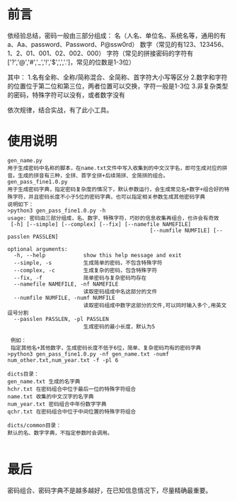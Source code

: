 # 前言

依经验总结，密码一般由三部分组成：
名（人名、单位名、系统名等，通用的有a、Aa、password、Password、P@ssw0rd）
数字（常见的有123、123456、1、2、01、001、02、002、000）
字符（常见的拼接密码的字符有['?','@','#','_','!','$',',','.']，常见的位数是1-3位）

其中：
1.名有全称、全称/简称混合、全简称、首字符大小写等区分
2.数字和字符的位置位于第二位和第三位，两者位置可以交换，字符一般是1-3位
3.非复杂类型的密码，特殊字符可以没有，或者数字没有

依次规律，结合实战，有了此小工具。

# 使用说明

````
gen_name.py
用于生成密码中名称的脚本，在name.txt文件中写入收集到的中文汉字名，即可生成对应的拼音。生成的拼音有三种，全拼、首字全拼+后续简拼、全简拼的组合。
gen_pass_fine1.0.py
用于生成密码字典，指定密码复杂度的情况下，默认参数运行，会生成常见名+数字+组合好的特殊字符，并且密码长度不小于5位的密码字典，也可以指定相关参数生成其他密码字典
说明如下：
>python3 gen_pass_fine1.0.py -h
usage: 密码由三部分组成，名、数字、特殊字符，巧妙的信息收集再组合，也许会有奇效
 [-h] [--simple] [--complex] [--fix] [--namefile NAMEFILE]
                                             [--numfile NUMFILE] [--passlen PASSLEN]

optional arguments:
  -h, --help            show this help message and exit
  --simple, -s          生成简单的密码，不包含特殊字符
  --complex, -c         生成复杂的密码，包含特殊字符
  --fix, -f             简单密码与复杂密码均存在
  --namefile NAMEFILE, -nf NAMEFILE
                        读取密码组成中名这部分的文件
  --numfile NUMFILE, -numf NUMFILE
                        读取密码组成中数字这部分的文件,可以同时输入多个,用英文逗号分割
  --passlen PASSLEN, -pl PASSLEN
                        生成密码的最小长度，默认为5
  
 例如：
 指定其他名+其他数字，生成密码长度不低于6位，简单、复杂密码均有的密码字典
>python3 gen_pass_fine1.0.py -nf gen_name.txt -numf num_other.txt,num_year.txt -f -pl 6

dicts目录：
gen_name.txt 生成的名字典
hchr.txt 在密码组合中位于最后一位的特殊字符组合
name.txt 收集的中文汉字的名字典
num_year.txt 密码组合中年份数字字典
qchr.txt 在密码组合中位于中间位置的特殊字符组合

dicts/common目录：
默认的名、数字字典，不指定参数时会调用。
 
````

# 最后

密码组合、密码字典不是越多越好，在已知信息情况下，尽量精确最重要。